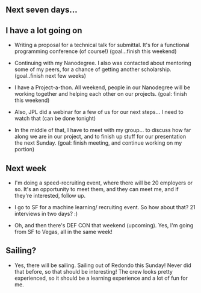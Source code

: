 ## Next seven days...

## I have a lot going on

- Writing a proposal for a technical talk for submittal.
  It's for a functional programming conference (of course!)
  (goal...finish this weekend)
  
- Continuing with my Nanodegree. I also was contacted about 
  mentoring some of my peers, for a chance of getting another
  scholarship. (goal..finish next few weeks)
  
- I have a Project-a-thon. All weekend, people in our Nanodegree
  will be working together and helping each other on our projects.
  (goal: finish this weekend)
  
- Also, JPL did a webinar for a few of us for our next steps...
  I need to watch that (can be done tonight)
  
- In the middle of that, I have to meet with my group...
  to discuss how far along we are in our project, and to 
  finish up stuff for our presentation the next Sunday.
  (goal: finish meeting, and continue working on my portion)
  
## Next week

- I'm doing a speed-recruiting event, where there will be 
  20 employers or so. It's an opportunity to meet them, 
  and they can meet me, and if they're interested, follow up.
  
- I go to SF for a machine learning/ recruiting event. So how
  about that? 21 interviews in two days? :)
  
- Oh, and then there's DEF CON that weekend (upcoming). Yes,
  I'm going from SF to Vegas, all in the same week!
  
## Sailing?

- Yes, there will be sailing. Sailing out of Redondo this Sunday!
  Never did that before, so that should be interesting! 
  The crew looks pretty experienced, so it should be a learning
  experience and a lot of fun for me.
